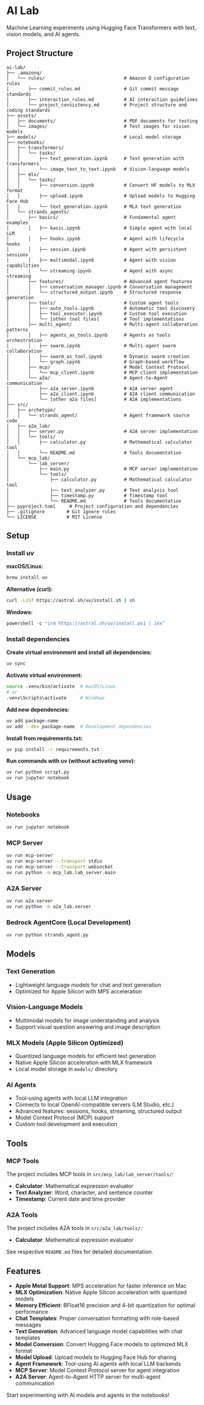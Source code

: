 # AI Lab

Machine Learning experiments using Hugging Face Transformers with text, vision models, and AI agents.

## Project Structure

```
ai-lab/
├── .amazonq/
│   └── rules/                             # Amazon Q configuration rules
│       ├── commit_rules.md                # Git commit message standards
│       ├── interaction_rules.md           # AI interaction guidelines
│       └── project_consistency.md         # Project structure and coding standards
├── assets/
│   ├── documents/                         # PDF documents for testing
│   └── images/                            # Test images for vision models
├── models/                                # Local model storage
├── notebooks/
│   ├── transformers/
│   │   └── tasks/
│   │       ├── text_generation.ipynb      # Text generation with transformers
│   │       └── image_text_to_text.ipynb   # Vision-language models
│   ├── mlx/
│   │   └── tasks/
│   │       ├── conversion.ipynb           # Convert HF models to MLX format
│   │       ├── upload.ipynb               # Upload models to Hugging Face Hub
│   │       └── text_generation.ipynb      # MLX text generation
│   └── strands_agents/
│       ├── basics/                        # Fundamental agent examples
│       │   ├── basic.ipynb                # Simple agent with local LLM
│       │   ├── hooks.ipynb                # Agent with lifecycle hooks
│       │   ├── session.ipynb              # Agent with persistent sessions
│       │   ├── multimodal.ipynb           # Agent with vision capabilities
│       │   └── streaming.ipynb            # Agent with async streaming
│       ├── features/                      # Advanced agent features
│       │   ├── conversation_manager.ipynb # Conversation management
│       │   └── structured_output.ipynb    # Structured response generation
│       ├── tools/                         # Custom agent tools
│       │   ├── auto_tools.ipynb           # Automatic tool discovery
│       │   ├── tool_executor.ipynb        # Custom tool execution
│       │   └── [other tool files]         # Tool implementations
│       ├── multi_agent/                   # Multi-agent collaboration patterns
│       │   ├── agents_as_tools.ipynb      # Agents as tools orchestration
│       │   ├── swarm.ipynb                # Multi-agent swarm collaboration
│       │   ├── swarm_as_tool.ipynb        # Dynamic swarm creation
│       │   └── graph.ipynb                # Graph-based workflow
│       ├── mcp/                           # Model Context Protocol
│       │   └── mcp_client.ipynb           # MCP client implementation
│       └── a2a/                           # Agent-to-Agent communication
│           ├── a2a_server.ipynb           # A2A server agent
│           ├── a2a_client.ipynb           # A2A client communication
│           └── [other a2a files]          # A2A implementations
├── src/
│   ├── archetype/
│   │   └── strands_agent/                 # Agent framework source code
│   ├── a2a_lab/
│   │   ├── server.py                      # A2A server implementation
│   │   └── tools/
│   │       ├── calculator.py              # Mathematical calculator tool
│   │       └── README.md                  # Tools documentation
│   └── mcp_lab/
│       └── lab_server/
│           ├── main.py                    # MCP server implementation
│           └── tools/
│               ├── calculator.py          # Mathematical calculator tool
│               ├── text_analyzer.py       # Text analysis tool
│               ├── timestamp.py           # Timestamp tool
│               └── README.md              # Tools documentation
├── pyproject.toml     # Project configuration and dependencies
├── .gitignore        # Git ignore rules
└── LICENSE           # MIT License
```

## Setup

### Install uv

**macOS/Linux:**
```bash
brew install uv
```

**Alternative (curl):**
```bash
curl -LsSf https://astral.sh/uv/install.sh | sh
```

**Windows:**
```powershell
powershell -c "irm https://astral.sh/uv/install.ps1 | iex"
```

### Install dependencies

**Create virtual environment and install all dependencies:**
```bash
uv sync
```

**Activate virtual environment:**
```bash
source .venv/bin/activate  # macOS/Linux
# or
.venv\Scripts\activate     # Windows
```

**Add new dependencies:**
```bash
uv add package-name
uv add --dev package-name  # Development dependencies
```

**Install from requirements.txt:**
```bash
uv pip install -r requirements.txt
```

**Run commands with uv (without activating venv):**
```bash
uv run python script.py
uv run jupyter notebook
```

## Usage

### Notebooks
```bash
uv run jupyter notebook
```

### MCP Server
```bash
uv run mcp-server
uv run mcp-server --transport stdio
uv run mcp-server --transport websocket
uv run python -m mcp_lab.lab_server.main
```

### A2A Server
```bash
uv run a2a-server
uv run python -m a2a_lab.server
```

### Bedrock AgentCore (Local Development)
```bash
uv run python strands_agent.py
```



## Models

### Text Generation
- Lightweight language models for chat and text generation
- Optimized for Apple Silicon with MPS acceleration

### Vision-Language Models
- Multimodal models for image understanding and analysis
- Support visual question answering and image description

### MLX Models (Apple Silicon Optimized)
- Quantized language models for efficient text generation
- Native Apple Silicon acceleration with MLX framework
- Local model storage in `models/` directory

### AI Agents
- Tool-using agents with local LLM integration
- Connects to local OpenAI-compatible servers (LM Studio, etc.)
- Advanced features: sessions, hooks, streaming, structured output
- Model Context Protocol (MCP) support
- Custom tool development and execution

## Tools

### MCP Tools
The project includes MCP tools in `src/mcp_lab/lab_server/tools/`:
- **Calculator**: Mathematical expression evaluator
- **Text Analyzer**: Word, character, and sentence counter
- **Timestamp**: Current date and time provider

### A2A Tools
The project includes A2A tools in `src/a2a_lab/tools/`:
- **Calculator**: Mathematical expression evaluator

See respective `README.md` files for detailed documentation.

## Features

- **Apple Metal Support**: MPS acceleration for faster inference on Mac
- **MLX Optimization**: Native Apple Silicon acceleration with quantized models
- **Memory Efficient**: BFloat16 precision and 4-bit quantization for optimal performance
- **Chat Templates**: Proper conversation formatting with role-based messages
- **Text Generation**: Advanced language model capabilities with chat templates
- **Model Conversion**: Convert Hugging Face models to optimized MLX format
- **Model Upload**: Upload models to Hugging Face Hub for sharing
- **Agent Framework**: Tool-using AI agents with local LLM backends
- **MCP Server**: Model Context Protocol server for agent integration
- **A2A Server**: Agent-to-Agent HTTP server for multi-agent communication

Start experimenting with AI models and agents in the notebooks!
